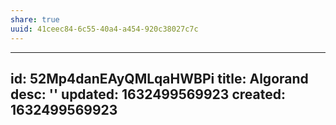 ```yaml
---
share: true
uuid: 41ceec84-6c55-40a4-a454-920c38027c7c
---
```

---
id: 52Mp4danEAyQMLqaHWBPi
title: Algorand
desc: ''
updated: 1632499569923
created: 1632499569923
---

